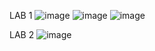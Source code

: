 LAB 1
![image](https://github.com/user-attachments/assets/326471fe-b3a5-4f8c-951c-3ae451ecad55)
![image](https://github.com/user-attachments/assets/a9c3beb1-8789-4596-9443-ea5d39ab1d7e)
![image](https://github.com/user-attachments/assets/8710ea0f-bb68-43e1-90e8-af2e81cab184)

LAB 2
![image](https://github.com/user-attachments/assets/2861b554-8c91-46f0-9ec5-031e51e2ad57)
